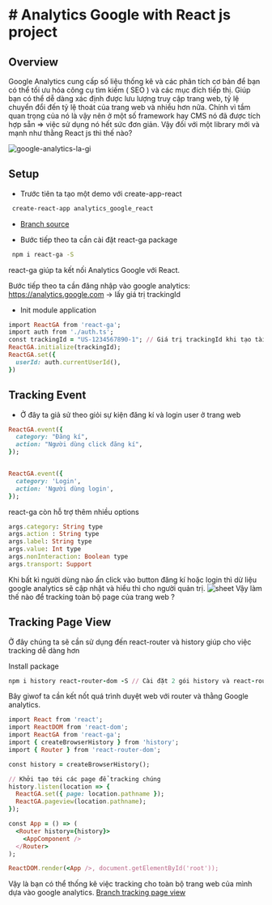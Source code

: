 # # Analytics Google with React js project 


## Overview

Google Analytics cung cấp số liệu thống kê và các phân tích cơ bản để bạn có thể tối ưu hóa công cụ tìm kiếm ( SEO ) và các mục đích tiếp thị. Giúp bạn có thể dễ dàng xác định được lưu lượng truy cập trang web, tỷ lệ chuyển đổi đến tỷ lệ thoát của trang web và nhiều hơn nữa. Chính vì tầm quan trọng của nó là vậy nên ở một số framework hay CMS nó đã được tích hợp sẵn => việc sử dụng nó hết sức đơn giản. Vậy đối với một library mới và mạnh như thằng React js thì thế nào?

![google-analytics-la-gi](https://user-images.githubusercontent.com/13729049/60029973-59775b80-96cc-11e9-92d7-dd95acc22369.jpg)

## Setup

- Trước tiên ta tạo một demo với create-app-react
```bash
 create-react-app analytics_google_react
```
- [Branch source](https://github.com/khacthe/analytics_google_react/pull/1/files)

- Bước tiếp theo ta cần cài đặt react-ga package

```bash
 npm i react-ga -S
```
react-ga giúp ta kết nối Analytics Google với React.

Bước tiếp theo ta cần đăng nhập vào google analytics: https://analytics.google.com -> lấy giá trị trackingId

- Init module application

```ruby
import ReactGA from 'react-ga';
import auth from './auth.ts';
const trackingId = "US-1234567890-1"; // Giá trị trackingId khi tạo tài khoản analytics
ReactGA.initialize(trackingId);
ReactGA.set({
  userId: auth.currentUserId(),
})

```

## Tracking Event
+ Ở đây ta giả sử theo giỏi sự kiện đăng kí và login user ở trang web

```ruby
ReactGA.event({
  category: "Đăng kí",
  action: "Người dùng click đăng kí",
});


ReactGA.event({
  category: 'Login',
  action: 'Người dùng login',
});

```
react-ga còn hỗ trợ thêm nhiều options

```ruby
args.category: String type
args.action : String type
args.label: String type
args.value: Int type
args.nonInteraction: Boolean type
args.transport: Support

```


Khi bất kì người dùng nào ấn click vào button đăng kí hoặc login thì dừ liệu google analytics sẽ cập nhật và hiểu thì cho người quản trị.
![sheet](https://user-images.githubusercontent.com/13729049/60030002-685e0e00-96cc-11e9-9fb0-51e9746b521a.png)
Vậy làm thế nào để tracking toàn bộ page của trang web ?

## Tracking Page View

Ở đây chúng ta sẽ cần sử dụng đến react-router và history giúp cho việc tracking dễ dàng hơn

Install package

```ruby
npm i history react-router-dom -S // Cài đặt 2 gói history và react-router-dom

```

Bây giwof ta cần kết nốt quá trình duyệt web với router và thằng Google analytics.

```ruby
import React from 'react';
import ReactDOM from 'react-dom';
import ReactGA from 'react-ga';
import { createBrowserHistory } from 'history';
import { Router } from 'react-router-dom';

const history = createBrowserHistory();

// Khởi tạo tới các page để tracking chúng
history.listen(location => {
  ReactGA.set({ page: location.pathname });
  ReactGA.pageview(location.pathname);
});

const App = () => (
  <Router history={history}>
    <AppComponent />
  </Router>
);

ReactDOM.render(<App />, document.getElementById('root'));

```


Vậy là bạn có thể thống kê việc tracking cho toàn bộ trang web của mình dựa vào google analytics.
[Branch tracking page view](https://github.com/khacthe/analytics_google_react/pull/3)


